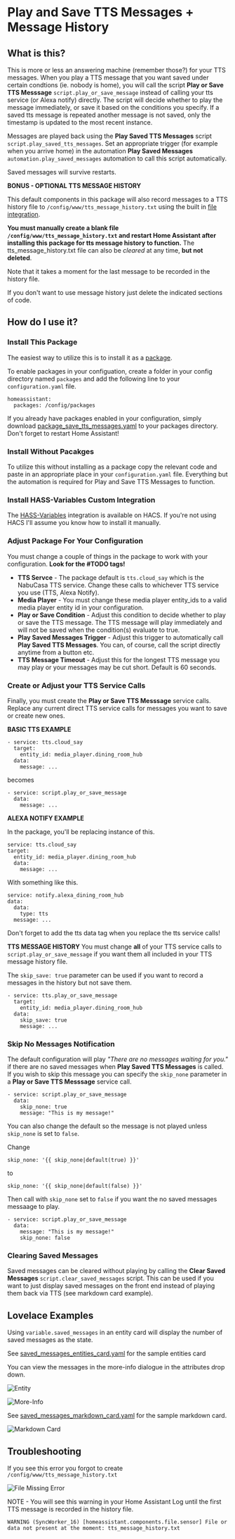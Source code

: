 # Play and Save TTS Messages + Message History

## What is this?
This is more or less an answering machine (remember those?) for your TTS messages.  When you play a TTS message that you want saved under certain condtions (ie. nobody is home), you will call the script **Play or Save TTS Messsage** `script.play_or_save_message` instead of calling your tts service (or Alexa notify) directly.  The script will decide whether to play the message immediately, or save it based on the conditions you specify.  If a saved tts message is repeated another message is not saved, only the timestamp is updated to the most recent instance.

Messages are played back using the **Play Saved TTS Messages** script `script.play_saved_tts_messages`.  Set an appropriate trigger (for example when you arrive home) in the automation  **Play Saved Messages** `automation.play_saved_messages` automation to call this script automatically.

Saved messages will survive restarts.

**BONUS - OPTIONAL TTS MESSAGE HISTORY**

This default components in this package will also record messages to a TTS history file to  `/config/www/tts_message_history.txt` using the built in [file integration](https://www.home-assistant.io/integrations/file/).

**You must manually create a blank file `/config/www/tts_message_history.txt` and restart Home Assistant after installing this package for tts message history to function.**  The tts_message_history.txt file can also be *cleared* at any time, **but not deleted**.

Note that it takes a moment for the last message to be recorded in the history file.

If you don't want to use message history just delete the indicated sections of code.

## How do I use it?
### Install This Package
The easiest way to utilize this is to install it as a [package](https://www.home-assistant.io/docs/configuration/packages/).

To enable packages in your configuation, create a folder in your config directory named `packages` and add the following line to your `configuration.yaml` file.

    homeassistant:
      packages: /config/packages

If you already have packages enabled in your configuration, simply download [package_save_tts_messages.yaml](package_save_tts_messages.yaml) to your packages directory.  Don't forget to restart Home Assistant!

### Install Without Pacakges
To utilize this without installing as a package copy the relevant code and paste in an appropriate place in your `configuration.yaml` file.  Everything but the automation is required for Play and Save TTS Messages to function.

### Install HASS-Variables Custom Integration
The [HASS-Variables](https://github.com/Wibias/hass-variables) integration is available on HACS. If you're not using HACS I'll assume you know how to install it manually.

### Adjust Package For Your Configuration
You must change a couple of things in the package to work with your configuration.  **Look for the #TODO tags!**

- **TTS Servce** - The package default is `tts.cloud_say` which is the NabuCasa TTS service.  Change these calls to whichever TTS service you use (TTS, Alexa Notify).
- **Media Player** - You must change these media player entity_ids to a valid media player entity id in your configuration.
- **Play or Save Condition** - Adjust this condition to decide whether to play or save the TTS message.  The TTS message will play immediately and will not be saved when the condition(s) evaluate to true.
- **Play Saved Messages Trigger** - Adjust this trigger to automatically call **Play Saved TTS Messages**.  You can, of course, call the script directly anytime from a button etc.
- **TTS Message Timeout** - Adjust this for the longest TTS message you may play or your messages may be cut short.  Default is 60 seconds.

### Create or Adjust your TTS Service Calls
Finally, you must create the **Play or Save TTS Messsage** service calls.  Replace any current direct TTS service calls for messages you want to save or create new ones.

**BASIC TTS EXAMPLE**

    - service: tts.cloud_say
      target:
        entity_id: media_player.dining_room_hub
      data:
        message: ...

becomes

    - service: script.play_or_save_message
      data:
        message: ...

**ALEXA NOTIFY EXAMPLE**

In the package, you'll be replacing instance of this.

    service: tts.cloud_say
    target:
      entity_id: media_player.dining_room_hub
      data:
        message: ...

With something like this.

    service: notify.alexa_dining_room_hub
    data:
      data:
        type: tts
      message: ...

Don't forget to add the tts data tag when you replace the tts service calls!

**TTS MESSAGE HISTORY**
You must change **all** of your TTS service calls to `script.play_or_save_message` if you want them all included in your TTS message history file.

The `skip_save: true` parameter can be used if you want to record a messages in the history but not save them.

    - service: tts.play_or_save_message
      target:
        entity_id: media_player.dining_room_hub
      data:
        skip_save: true
        message: ...

### Skip No Messages Notification
The default configuration will play *"There are no messages waiting for you."* if there are no saved messages when  **Play Saved TTS Messages** is called.  If you wish to skip this message you can specify the `skip_none` parameter in a  **Play or Save TTS Messsage** service call.

    - service: script.play_or_save_message
      data:
        skip_none: true
        message: "This is my message!"

You can also change the default so the message is not played unless `skip_none` is set to `false`.

Change

    skip_none: '{{ skip_none|default(true) }}'

to

    skip_none: '{{ skip_none|default(false) }}'


Then call with `skip_none` set to `false` if you want the no saved messages messaage to play.

    - service: script.play_or_save_message
      data:
        message: "This is my message!"
        skip_none: false

### Clearing Saved Messages
Saved messages can be cleared without playing by calling the **Clear Saved Messages** `script.clear_saved_messages` script.  This can be used if you want to just display saved messages on the front end instead of playing them back via TTS (see markdown card example).

## Lovelace Examples
Using `variable.saved_messages` in an entity card will display the number of saved messages as the state.

See [saved_messages_entities_card.yaml](saved_messages_entities_card.yaml) for the sample entities card

You can view the messages in the more-info dialogue in the attributes drop down.

![Entity](screenshots/saved_msg_entity.PNG "Saved Messages Entity")

![More-Info](screenshots/saved_msg_more_info.PNG "Saved Messages More-Info")

See [saved_messages_markdown_card.yaml](saved_messages_markdown_card.yaml) for the sample markdown card.

![Markdown Card](screenshots/saved_msg_markdown.PNG "Saved Messages Markdown Card")

## Troubleshooting

If you see this error you forgot to create `/config/www/tts_message_history.txt`

![File Missing Error](screenshots/file_missing_error.PNG "File Missing Error")

NOTE - You will see this warning in your Home Assistant Log until the first TTS message is recorded in the history file.

`WARNING (SyncWorker_16) [homeassistant.components.file.sensor] File or data not present at the moment: tts_message_history.txt`
